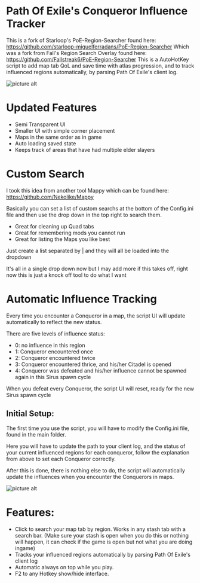 # Path Of Exile's Conqueror Influence Tracker

This is a fork of Starloop's PoE-Region-Searcher found here: https://github.com/starloop-miguelferradans/PoE-Region-Searcher
Which was a fork from Fall's Region Search Overlay found here: https://github.com/Fallstreak6/PoE-Region-Searcher
This is a AutoHotKey script to add map tab QoL and save time with atlas progression, and to track influenced
regions automatically, by parsing Path Of Exile's client log.

![picture alt](https://i.imgur.com/LxxPwbT.png)

# Updated Features

* Semi Transparent UI
* Smaller UI with simple corner placement
* Maps in the same order as in game
* Auto loading saved state
* Keeps track of areas that have had multiple elder slayers

# Custom Search

I took this idea from another tool Mappy which can be found here: https://github.com/Nekolike/Mappy

Basically you can set a list of custom searchs at the bottom of the Config.ini file and then use the drop down in the top right to search them.

* Great for cleaning up Quad tabs
* Great for remembering mods you cannot run
* Great for listing the Maps you like best

Just create a list separated by | and they will all be loaded into the dropdown

It's all in a single drop down now but I may add more if this takes off, right now this is just a knock off tool to do what I want


# Automatic Influence Tracking

Every time you encounter a Conqueror in a map, the script UI will update automatically to reflect the new status.

There are five levels of influence status:

* 0: no influence in this region
* 1: Conqueror encountered once
* 2: Conqueror encountered twice
* 3: Conqueror encountered thrice, and his/her Citadel is opened
* 4: Conqueror was defeated and his/her influence cannot be spawned again in this Sirus spawn cycle

When you defeat every Conqueror, the script UI will reset, ready for the new Sirus spawn cycle

## Initial Setup:

The first time you use the script, you will have to modify the Config.ini file, found in the main folder.

Here you will have to update the path to your client log, and the status of your current influenced regions
for each conqueror, follow the explanation from above to set each Conqueror correctly.

After this is done, there is nothing else to do, the script will automatically update the influences when you encounter
the Conquerors in maps.

![picture alt](https://i.imgur.com/bgVsGxk.png)

# Features:

* Click to search your map tab by region. Works in any stash tab with a search bar. (Make sure your stash is open when you do this or nothing will happen, it can check if the game is open but not what you are doing ingame)
* Tracks your influenced regions automatically by parsing Path Of Exile's client log
* Automatic always on top while you play.
* F2 to any Hotkey show/hide interface.